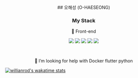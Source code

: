 

<div align="center" style="text-align:center">
## 오해성 (O-HAESEONG)
</div>



<div align="center" style="text-align:center">

### My Stack
  
  
🌱 Front-end
  <br/>
  
  <img src="https://img.shields.io/badge/React-61DAFB?style=flat-square&logo=React&logoColor=white"/></a>
  <img src="https://img.shields.io/badge/Next.js-000000?style=flat-square&logo=Next.js&logoColor=white"/></a>
  <img src="https://img.shields.io/badge/styled-components-DB7093?style=flat-square&logo=styled-component&logoColor=white"/></a>
  <img src="https://img.shields.io/badge/Redux-764ABC?style=flat-square&logo=Redux&logoColor=white"/></a>
   <img src="https://img.shields.io/badge/Redux-Saga-999999?style=flat-square&logo=Redux-Saga&logoColor=white"/></a>

  <br />

👋 I’m looking for help with
 Docker
 flutter
 python


</div>

[![willianrod's wakatime stats](https://github-readme-stats.vercel.app/api/wakatime?username=ohaeseong&layout=compact)](https://github.com/ohaeseong)
